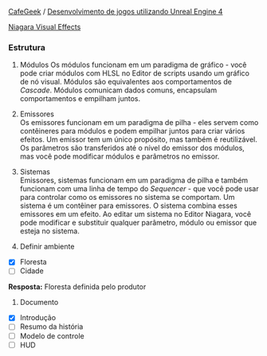 [CafeGeek](https://myerco.github.io/unreal-engine)  / [Desenvolvimento de jogos utilizando Unreal Engine 4](https://myerco.github.io/unreal-engine/ue4_blueprint/index.html)


[Niagara Visual Effects](https://docs.unrealengine.com/en-US/Engine/Niagara/index.html)

### Estrutura
1. Módulos
Os módulos funcionam em um paradigma de gráfico - você pode criar módulos com HLSL no Editor de scripts usando um gráfico de nó visual. Módulos são equivalentes aos comportamentos de *Cascade*. Módulos comunicam dados comuns, encapsulam comportamentos e empilham juntos.
1. Emissores  
Os emissores funcionam em um paradigma de pilha - eles servem como contêineres para módulos e podem empilhar juntos para criar vários efeitos. Um emissor tem um único propósito, mas também é reutilizável. Os parâmetros são transferidos até o nível do emissor dos módulos, mas você pode modificar módulos e parâmetros no emissor.

1. Sistemas  
Emissores, sistemas funcionam em um paradigma de pilha e também funcionam com uma linha de tempo do *Sequencer* - que você pode usar para controlar como os emissores no sistema se comportam. Um sistema é um contêiner para emissores. O sistema combina esses emissores em um efeito. Ao editar um sistema no Editor Niagara, você pode modificar e substituir qualquer parâmetro, módulo ou emissor que esteja no sistema.

1. Definir ambiente
- [x] Floresta
- [ ] Cidade  

**Resposta:** Floresta definida pelo produtor

1. Documento
- [x] Introdução
- [ ] Resumo da história
- [ ] Modelo de controle
- [ ] HUD
